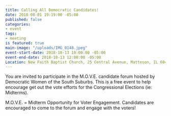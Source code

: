 ```yaml
---
title: Calling All Democratic Candidates!
date: 2018-08-01 19:19:00 -05:00
published: false
categories:
- event
tags:
- meeting
is featured: true
main-image: "/uploads/IMG_0148.jpeg"
event-start-date: 2018-10-13 10:00:00 -05:00
event-end-date: 2018-10-13 12:00:00 -05:00
Location: New Faith Baptist Church, 25 Central Avenue, Matteson, IL 60443
---
```


You are invited to participate in the M.O.V.E. candidate forum hosted by Democratic Women of the South Suburbs.  This is a free event to help encourage get out the vote efforts for the Congressional Elections (ie: Midterms).  

M.O.V.E. = Midterm Opportunity for Voter Engagement. Candidates are encouraged to come to the forum and engage with the voters!  